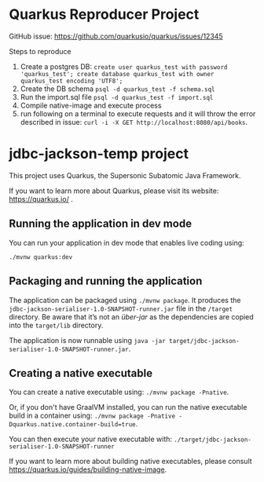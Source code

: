 # Quarkus Reproducer Project
GitHub issue: https://github.com/quarkusio/quarkus/issues/12345


Steps to reproduce
1. Create a postgres DB: `create user quarkus_test with password 'quarkus_test'; create database quarkus_test with owner quarkus_test encoding 'UTF8';` 
2. Create the DB schema `psql -d quarkus_test -f schema.sql`
3. Run the import.sql file `psql -d quarkus_test -f import.sql`
4. Compile native-image and execute process
5. run following on a terminal to execute requests and it will throw the error described in issue: `curl -i -X GET http://localhost:8080/api/books`.


# jdbc-jackson-temp project

This project uses Quarkus, the Supersonic Subatomic Java Framework.

If you want to learn more about Quarkus, please visit its website: https://quarkus.io/ .

## Running the application in dev mode

You can run your application in dev mode that enables live coding using:
```
./mvnw quarkus:dev
```

## Packaging and running the application

The application can be packaged using `./mvnw package`.
It produces the `jdbc-jackson-serialiser-1.0-SNAPSHOT-runner.jar` file in the `/target` directory.
Be aware that it’s not an _über-jar_ as the dependencies are copied into the `target/lib` directory.

The application is now runnable using `java -jar target/jdbc-jackson-serialiser-1.0-SNAPSHOT-runner.jar`.

## Creating a native executable

You can create a native executable using: `./mvnw package -Pnative`.

Or, if you don't have GraalVM installed, you can run the native executable build in a container using: `./mvnw package -Pnative -Dquarkus.native.container-build=true`.

You can then execute your native executable with: `./target/jdbc-jackson-serialiser-1.0-SNAPSHOT-runner`

If you want to learn more about building native executables, please consult https://quarkus.io/guides/building-native-image.
